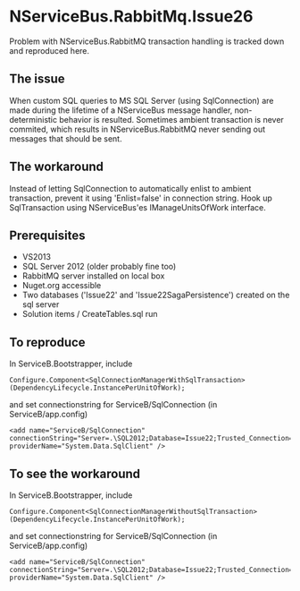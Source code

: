 NServiceBus.RabbitMq.Issue26
============================

Problem with NServiceBus.RabbitMQ transaction handling is tracked down and reproduced here.

The issue
---------
When custom SQL queries to MS SQL Server (using SqlConnection) are made during the lifetime of a
NServiceBus message handler, non-deterministic behavior is resulted. Sometimes ambient transaction is
never commited, which results in NServiceBus.RabbitMQ never sending out messages that should be sent.

The workaround
--------------
Instead of letting SqlConnection to automatically enlist to ambient transaction, prevent it using 'Enlist=false'
in connection string. Hook up SqlTransaction using NServiceBus'es IManageUnitsOfWork interface.

Prerequisites
-------------
* VS2013
* SQL Server 2012 (older probably fine too)
* RabbitMQ server installed on local box
* Nuget.org accessible
* Two databases ('Issue22' and 'Issue22SagaPersistence') created on the sql server
* Solution items / CreateTables.sql run


To reproduce
------------
In ServiceB.Bootstrapper, include
```
Configure.Component<SqlConnectionManagerWithSqlTransaction>(DependencyLifecycle.InstancePerUnitOfWork);
```
and set connectionstring for ServiceB/SqlConnection (in ServiceB/app.config)
```
<add name="ServiceB/SqlConnection" connectionString="Server=.\SQL2012;Database=Issue22;Trusted_Connection=True;Enlist=false" providerName="System.Data.SqlClient" />
```


To see the workaround
---------------------
In ServiceB.Bootstrapper, include
```
Configure.Component<SqlConnectionManagerWithoutSqlTransaction>(DependencyLifecycle.InstancePerUnitOfWork);
```
and set connectionstring for ServiceB/SqlConnection (in ServiceB/app.config)
```
<add name="ServiceB/SqlConnection" connectionString="Server=.\SQL2012;Database=Issue22;Trusted_Connection=True;Enlist=true" providerName="System.Data.SqlClient" />
```



